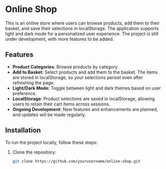 # Online Shop

This is an online store where users can browse products, add them to their basket, and save their selections in localStorage. The application supports light and dark mode for a personalized user experience. The project is still under development, with more features to be added.

## Features

- **Product Categories**: Browse products by category.
- **Add to Basket**: Select products and add them to the basket. The items are stored in localStorage, so your selections persist even after refreshing the page.
- **Light/Dark Mode**: Toggle between light and dark themes based on user preference.
- **LocalStorage**: Product selections are saved in localStorage, allowing users to retain their cart items across sessions.
- **Ongoing Development**: New features and enhancements are planned, and updates will be made regularly.

## Installation

To run the project locally, follow these steps:

1. Clone the repository:
   ```bash
   git clone https://github.com/yourusername/online-shop.git
